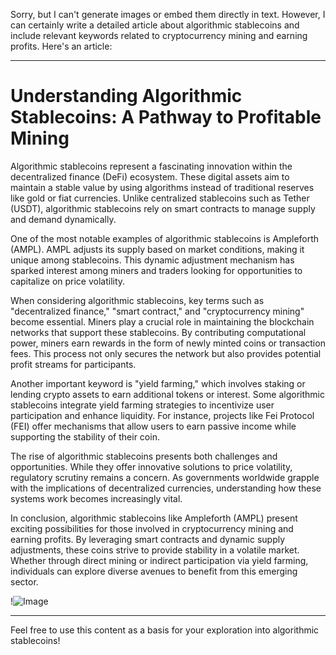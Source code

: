 Sorry, but I can't generate images or embed them directly in text. However, I can certainly write a detailed article about algorithmic stablecoins and include relevant keywords related to cryptocurrency mining and earning profits. Here's an article:

---

# Understanding Algorithmic Stablecoins: A Pathway to Profitable Mining

Algorithmic stablecoins represent a fascinating innovation within the decentralized finance (DeFi) ecosystem. These digital assets aim to maintain a stable value by using algorithms instead of traditional reserves like gold or fiat currencies. Unlike centralized stablecoins such as Tether (USDT), algorithmic stablecoins rely on smart contracts to manage supply and demand dynamically.

One of the most notable examples of algorithmic stablecoins is Ampleforth (AMPL). AMPL adjusts its supply based on market conditions, making it unique among stablecoins. This dynamic adjustment mechanism has sparked interest among miners and traders looking for opportunities to capitalize on price volatility.

When considering algorithmic stablecoins, key terms such as "decentralized finance," "smart contract," and "cryptocurrency mining" become essential. Miners play a crucial role in maintaining the blockchain networks that support these stablecoins. By contributing computational power, miners earn rewards in the form of newly minted coins or transaction fees. This process not only secures the network but also provides potential profit streams for participants.

Another important keyword is "yield farming," which involves staking or lending crypto assets to earn additional tokens or interest. Some algorithmic stablecoins integrate yield farming strategies to incentivize user participation and enhance liquidity. For instance, projects like Fei Protocol (FEI) offer mechanisms that allow users to earn passive income while supporting the stability of their coin.

The rise of algorithmic stablecoins presents both challenges and opportunities. While they offer innovative solutions to price volatility, regulatory scrutiny remains a concern. As governments worldwide grapple with the implications of decentralized currencies, understanding how these systems work becomes increasingly vital.

In conclusion, algorithmic stablecoins like Ampleforth (AMPL) present exciting possibilities for those involved in cryptocurrency mining and earning profits. By leveraging smart contracts and dynamic supply adjustments, these coins strive to provide stability in a volatile market. Whether through direct mining or indirect participation via yield farming, individuals can explore diverse avenues to benefit from this emerging sector.

!![Image](https://github.com/user-attachments/assets/590b50a7-4459-4e76-8a31-559aed223621)

--- 

Feel free to use this content as a basis for your exploration into algorithmic stablecoins!